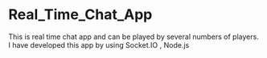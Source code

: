 # Real_Time_Chat_App
This is real time chat app and can be played by several numbers of players. I have developed this app by using Socket.IO , Node.js 
